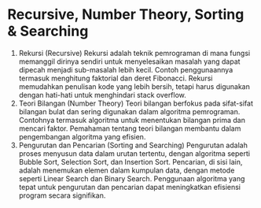 # Recursive, Number Theory, Sorting &  Searching

1. Rekursi (Recursive)
Rekursi adalah teknik pemrograman di mana fungsi memanggil dirinya sendiri untuk menyelesaikan masalah yang dapat dipecah menjadi sub-masalah lebih kecil. Contoh penggunaannya termasuk menghitung faktorial dan deret Fibonacci. Rekursi memudahkan penulisan kode yang lebih bersih, tetapi harus digunakan dengan hati-hati untuk menghindari stack overflow.
2. Teori Bilangan (Number Theory)
Teori bilangan berfokus pada sifat-sifat bilangan bulat dan sering digunakan dalam algoritma pemrograman. Contohnya termasuk algoritma untuk menentukan bilangan prima dan mencari faktor. Pemahaman tentang teori bilangan membantu dalam pengembangan algoritma yang efisien.
3. Pengurutan dan Pencarian (Sorting and Searching)
Pengurutan adalah proses menyusun data dalam urutan tertentu, dengan algoritma seperti Bubble Sort, Selection Sort, dan Insertion Sort. Pencarian, di sisi lain, adalah menemukan elemen dalam kumpulan data, dengan metode seperti Linear Search dan Binary Search. Penggunaan algoritma yang tepat untuk pengurutan dan pencarian dapat meningkatkan efisiensi program secara signifikan.